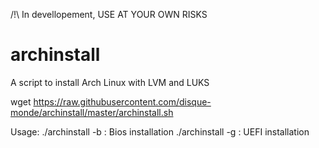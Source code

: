 /!\ In devellopement, USE AT YOUR OWN RISKS


# archinstall

A script to install Arch Linux with LVM and LUKS

wget https://raw.githubusercontent.com/disque-monde/archinstall/master/archinstall.sh

Usage: ./archinstall -b : Bios installation
       ./archinstall -g : UEFI installation
